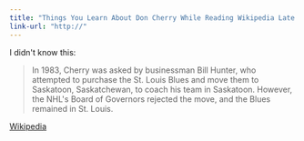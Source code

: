 ```yaml
---
title: "Things You Learn About Don Cherry While Reading Wikipedia Late at Night"
link-url: "http://"
---
```

<p>I didn't know this: </p>
<blockquote><p>In 1983, Cherry was asked by businessman Bill Hunter, who attempted to purchase the St. Louis Blues and move them to Saskatoon, Saskatchewan, to coach his team in Saskatoon. However, the NHL's Board of Governors rejected the move, and the Blues remained in St. Louis.
</p></blockquote>
<p><a href="http://en.wikipedia.org/wiki/Don_Cherry">Wikipedia</a></p>
